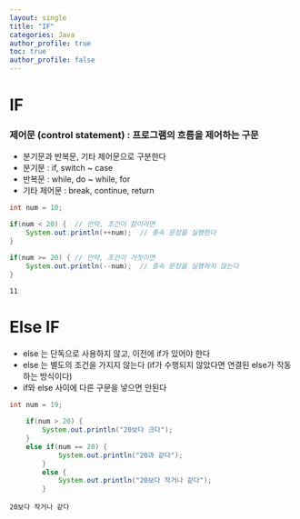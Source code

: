 ```yaml
---
layout: single
title: "IF"
categories: Java
author_profile: true
toc: true
author_profile: false
---
```


# IF

### 제어문 (control statement) : 프로그램의 흐름을 제어하는 구문
		
- 분기문과 반복문, 기타 제어문으로 구분한다
- 분기문 : if, switch ~ case
- 반복문 : while, do ~ while, for
- 기타 제어문 : break, continue, return


```Java
int num = 10;

if(num < 20) {	// 만약, 조건이 참이라면
	System.out.println(++num);	// 종속 문장을 실행한다
}

if(num >= 20) {	// 만약, 조건이 거짓이면
    System.out.println(--num);	// 종속 문장을 실행하지 않는다
}
```

    11
    

# Else IF

- else 는 단독으로 사용하지 않고, 이전에 if가 있어야 한다
- else 는 별도의 조건을 가지지 않는다 (if가 수행되지 않았다면 연결된 else가 작동하는 방식이다)
- if와 else 사이에 다른 구문을 넣으면 안된다


```Java
int num = 19;
	
	if(num > 20) {
		System.out.println("20보다 크다");
	}
	else if(num == 20) {
			System.out.println("20과 같다");
		}
		else {
			System.out.println("20보다 작거나 같다");
		}
```

    20보다 작거나 같다
    
